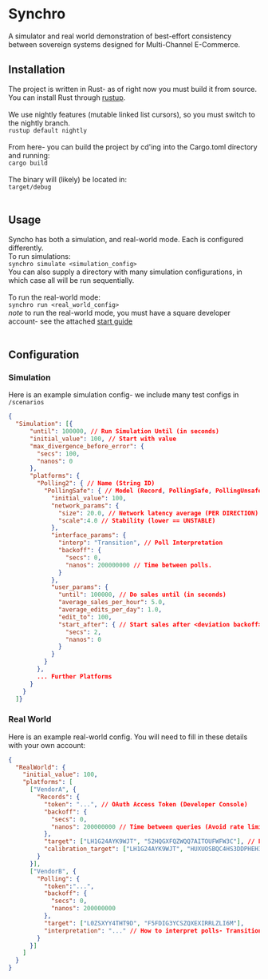 # Synchro
A simulator and real world demonstration of best-effort consistency between sovereign systems designed for Multi-Channel E-Commerce.

## Installation
The project is written in Rust- as of right now you must build it from source.\
You can install Rust through [rustup](rustup.rs).\
<br>
We use nightly features (mutable linked list cursors), so you must switch to the nightly branch.\
`rustup default nightly`\
<br>
From here- you can build the project by cd'ing into the Cargo.toml directory and running:\
`cargo build`\
<br>
The binary will (likely) be located in:\
`target/debug`\
<br>
## Usage
Syncho has both a simulation, and real-world mode. Each is configured differently.\
To run simulations:\
`synchro simulate <simulation_config>`\
You can also supply a directory with many simulation configurations, in which case all will be run sequentially.\
<br>
To run the real-world mode:\
`synchro run <real_world_config>`\
*note* to run the real-world mode, you must have a square developer account- see the attached [start guide](...)\
<br>
## Configuration
### Simulation
Here is an example simulation config- we include many test configs in `/scenarios`
```json
{
  "Simulation": [{
      "until": 100000, // Run Simulation Until (in seconds)
      "initial_value": 100, // Start with value
      "max_divergence_before_error": {
        "secs": 100,
        "nanos": 0
      },
      "platforms": {
        "Polling2": { // Name (String ID)
          "PollingSafe": { // Model (Record, PollingSafe, PollingUnsafe)
            "initial_value": 100,
            "network_params": {
              "size": 20.0, // Network latency average (PER DIRECTION)
              "scale":4.0 // Stability (lower == UNSTABLE)
            },
            "interface_params": {
              "interp": "Transition", // Poll Interpretation
              "backoff": {
                "secs": 0,
                "nanos": 200000000 // Time between polls.
              }
            },
            "user_params": {
              "until": 100000, // Do sales until (in seconds)
              "average_sales_per_hour": 5.0,
              "average_edits_per_day": 1.0,
              "edit_to": 100,
              "start_after": { // Start sales after <deviation backoff>
                "secs": 2,
                "nanos": 0
              }
            }
          }
        },
        ... Further Platforms
      }
    }
  ]}
```

### Real World
Here is an example real-world config. You will need to fill in these details with your own account:
```json
{
  "RealWorld": {
    "initial_value": 100,
    "platforms": [
      ["VendorA", {
        "Records": {
          "token": "...", // OAuth Access Token (Developer Console)
          "backoff": {
            "secs": 0,
            "nanos": 200000000 // Time between queries (Avoid rate limits)
          },
          "target": ["LH1G24AYK9WJT", "52HQGXFQZWQQ7AITOUFWFW3C"], // Location ID, Catalog Object ID - the product to sync
          "calibration_target": ["LH1G24AYK9WJT", "HUXUOSBQC4HS3DDPHEH3RTXP"] // Ditto- sacrificial product for deviation calculations.
        }
      }],
      ["VendorB", {
        "Polling": {
          "token":"...",
          "backoff": {
            "secs": 0,
            "nanos": 200000000
          },
          "target": ["L0ZSXYY4THT9D", "F5FDIG3YCSZQXEXIRRLZLI6M"],
          "interpretation": "..." // How to interpret polls- Transition, Mutation, or Assignment
        }
      }]
    ]
  }
}
```

